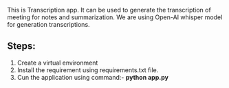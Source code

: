 This is Transcription app. It can be used to generate the transcription of meeting for notes and summarization. We are using Open-AI whisper model for generation transcriptions.

## Steps:
1. Create a virtual environment
2. Install the requirement using requirements.txt file.
3. Cun the application using command:- **python app.py**
